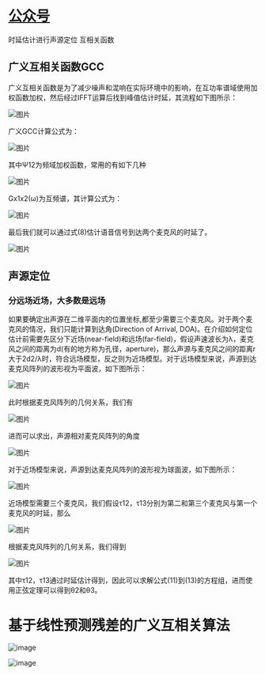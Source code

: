 # [公众号](https://mp.weixin.qq.com/s?__biz=MzA3MjEyMjEwNA==&mid=2247484417&idx=1&sn=a416da2d9238cd863697d91dd26233e4&chksm=9f226f96a855e6808ac3d90e83f8c673d8daddc57b95a537c0a2ba547ce53307452b0940c19a&token=139302241&lang=zh_CN#rd)

时延估计进行声源定位
互相关函数

## 广义互相关函数GCC
广义互相关函数是为了减少噪声和混响在实际环境中的影响，在互功率谱域使用加权函数加权，然后经过IFFT运算后找到峰值估计时延，其流程如下图所示：

![图片](https://mmbiz.qpic.cn/mmbiz_png/R3j7FT5mhhcibXTSJ7xgCL2hqhQuZ1aQdQ8xDVy2DNOJqWFDFWJjstkXP686iblnRuE6c3CmKpWhLZqXl1casB2A/640?wx_fmt=png&wxfrom=5&wx_lazy=1&wx_co=1)

广义GCC计算公式为：

![图片](https://mmbiz.qpic.cn/mmbiz_png/R3j7FT5mhhcibXTSJ7xgCL2hqhQuZ1aQdEmIUP0IRQstqYicRH915B8a6mia4iciaGGmf8BQ1nJFUuTMHTsQRUCeJtw/640?wx_fmt=png&wxfrom=5&wx_lazy=1&wx_co=1)

其中Ψ12为频域加权函数，常用的有如下几种

![图片](https://mmbiz.qpic.cn/mmbiz_png/R3j7FT5mhhcibXTSJ7xgCL2hqhQuZ1aQd5fjuDaGLARQXNGqbAzr6HXEVCAITDhxE1VHQrABAxRdcaqacy0ibibDQ/640?wx_fmt=png&wxfrom=5&wx_lazy=1&wx_co=1)

Gx1x2(ω)为互频谱，其计算公式为：

  

![图片](https://mmbiz.qpic.cn/mmbiz_png/R3j7FT5mhhcibXTSJ7xgCL2hqhQuZ1aQdrhXt9UAe1lOWWBIJ7PdDM6SAnYN3c3opur0H1fKdzJ6KEMVQMEFAAg/640?wx_fmt=png&wxfrom=5&wx_lazy=1&wx_co=1)

最后我们就可以通过式(8)估计语音信号到达两个麦克风的时延了。  

![图片](https://mmbiz.qpic.cn/mmbiz_png/R3j7FT5mhhcibXTSJ7xgCL2hqhQuZ1aQdVAyVd8R1gd8ZwwF95nCiaRgJNVjZiar7iaPmCuzXST7KDHibftv5pnFAZA/640?wx_fmt=png&wxfrom=5&wx_lazy=1&wx_co=1)

## 声源定位

### 分远场近场，大多数是远场

如果要确定出声源在二维平面内的位置坐标,都至少需要三个麦克风。对于两个麦克风的情况，我们只能计算到达角(Direction of Arrival, DOA)。在介绍如何定位估计前需要先区分下近场(near-field)和远场(far-field)，假设声速波长为λ，麦克风之间的距离为d(有的地方称为孔径，aperture)，那么声源与麦克风之间的距离r大于2d2/λ时，符合远场模型，反之则为近场模型。对于远场模型来说，声源到达麦克风阵列的波形视为平面波，如下图所示：

![图片](https://mmbiz.qpic.cn/mmbiz_png/R3j7FT5mhhepIGZSD6HUa1UbwnxBjEHjVay1uAQWmeYgSicdImOtMmTfxibFaGWcniaTlmsiaeP5lNkZCssxu0qgTA/640?wx_fmt=png&wxfrom=5&wx_lazy=1&wx_co=1)

此时根据麦克风阵列的几何关系，我们有  

![图片](https://mmbiz.qpic.cn/mmbiz_png/R3j7FT5mhhepIGZSD6HUa1UbwnxBjEHjdD33jhuvM5xmNF1cGrf2tsCWszqJDMMouRcxG8MxeibSyIkEsHICboQ/640?wx_fmt=png&wxfrom=5&wx_lazy=1&wx_co=1)

进而可以求出，声源相对麦克风阵列的角度  

![图片](https://mmbiz.qpic.cn/mmbiz_png/R3j7FT5mhhepIGZSD6HUa1UbwnxBjEHjNhGicVV6sn8RdGhjaibtXxKQMe0j4icVJDAESp3P3ianr3KBBatbCyiacFQ/640?wx_fmt=png&wxfrom=5&wx_lazy=1&wx_co=1)

对于近场模型来说，声源到达麦克风阵列的波形视为球面波，如下图所示：  

![图片](https://mmbiz.qpic.cn/mmbiz_png/R3j7FT5mhhepIGZSD6HUa1UbwnxBjEHjdnWbkmEG0KdAlH0PKQCo3aJeIZXhyzPTIjztHKJb2DLoHnlTQkCeYQ/640?wx_fmt=png&wxfrom=5&wx_lazy=1&wx_co=1)

近场模型需要三个麦克风，我们假设τ12，τ13分别为第二和第三个麦克风与第一个麦克风的时延，那么

![图片](https://mmbiz.qpic.cn/mmbiz_png/R3j7FT5mhhepIGZSD6HUa1UbwnxBjEHjDiaprWvd7ME5Xt5pYxhMYPS4lVPgw9w6k2ibsBpibFrGFGI79vhfhib3gg/640?wx_fmt=png&wxfrom=5&wx_lazy=1&wx_co=1)

根据麦克风阵列的几何关系，我们得到

![图片](https://mmbiz.qpic.cn/mmbiz_png/R3j7FT5mhhepIGZSD6HUa1UbwnxBjEHjAzvHBWc45Lq5g8K4NZ8RiaiafV9geDKN6OzztZKMvM32Q0FhBNwu4OIg/640?wx_fmt=png&wxfrom=5&wx_lazy=1&wx_co=1)

其中τ12，τ13通过时延估计得到，因此可以求解公式(11)到(13)的方程组，进而使用正弦定理可以得到θ2和θ3。

# 基于线性预测残差的广义互相关算法

![image](https://cdn.staticaly.com/gh/andyye1999/image-hosting@master/20221201/image.4cpevdjwbuq0.webp)

![image](https://cdn.staticaly.com/gh/andyye1999/image-hosting@master/20221201/image.6jpg3tq8n6o0.webp)

